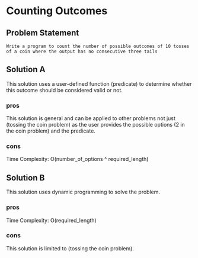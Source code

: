 # Counting Outcomes
## Problem Statement

    Write a program to count the number of possible outcomes of 10 tosses
    of a coin where the output has no consecutive three tails
## Solution A

This solution uses a user-defined function (predicate) to determine whether this outcome should be considered valid or not.

### pros
This solution is general and can be applied to other problems not just (tossing the coin problem) as the user provides the possible options (2 in the coin problem) and the predicate.

### cons
Time Complexity: O(number_of_options ^ required_length)
## Solution B

This solution uses dynamic programming to solve the problem.

### pros
Time Complexity: O(required_length)

### cons
This solution is limited to (tossing the coin problem).
